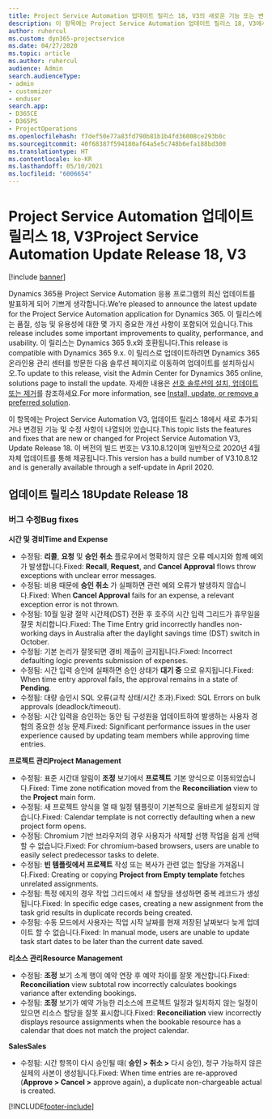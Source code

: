 ```yaml
---
title: Project Service Automation 업데이트 릴리스 18, V3의 새로운 기능 또는 변경된 기능
description: 이 항목에는 Project Service Automation 업데이트 릴리스 18, V3에서 사용할 수 있는 기능 및 수정 사항이 나열되어 있습니다.
author: ruhercul
ms.custom: dyn365-projectservice
ms.date: 04/27/2020
ms.topic: article
ms.author: ruhercul
audience: Admin
search.audienceType:
- admin
- customizer
- enduser
search.app:
- D365CE
- D365PS
- ProjectOperations
ms.openlocfilehash: f7def50e77a83fd790b81b1b4fd36008ce293b0c
ms.sourcegitcommit: 40f68387f594180af64a5e5c748b6efa188bd300
ms.translationtype: HT
ms.contentlocale: ko-KR
ms.lasthandoff: 05/10/2021
ms.locfileid: "6006654"
---
```

# <a name="project-service-automation-update-release-18-v3"></a><span data-ttu-id="89745-103">Project Service Automation 업데이트 릴리스 18, V3</span><span class="sxs-lookup"><span data-stu-id="89745-103">Project Service Automation Update Release 18, V3</span></span>

[!include [banner](../includes/psa-now-project-operations.md)]

<span data-ttu-id="89745-104">Dynamics 365용 Project Service Automation 응용 프로그램의 최신 업데이트를 발표하게 되어 기쁘게 생각합니다.</span><span class="sxs-lookup"><span data-stu-id="89745-104">We’re pleased to announce the latest update for the Project Service Automation application for Dynamics 365.</span></span> <span data-ttu-id="89745-105">이 릴리스에는 품질, 성능 및 유용성에 대한 몇 가지 중요한 개선 사항이 포함되어 있습니다.</span><span class="sxs-lookup"><span data-stu-id="89745-105">This release includes some important improvements to quality, performance, and usability.</span></span> <span data-ttu-id="89745-106">이 릴리스는 Dynamics 365 9.x와 호환됩니다.</span><span class="sxs-lookup"><span data-stu-id="89745-106">This release is compatible with Dynamics 365 9.x.</span></span> <span data-ttu-id="89745-107">이 릴리스로 업데이트하려면 Dynamics 365 온라인용 관리 센터를 방문한 다음 솔루션 페이지로 이동하여 업데이트를 설치하십시오.</span><span class="sxs-lookup"><span data-stu-id="89745-107">To update to this release, visit the Admin Center for Dynamics 365 online, solutions page to install the update.</span></span> <span data-ttu-id="89745-108">자세한 내용은 [선호 솔루션의 설치, 업데이트 또는 제거](/power-platform/admin/install-remove-preferred-solution)를 참조하세요.</span><span class="sxs-lookup"><span data-stu-id="89745-108">For more information, see [Install, update, or remove a preferred solution](/power-platform/admin/install-remove-preferred-solution).</span></span>

<span data-ttu-id="89745-109">이 항목에는 Project Service Automation V3, 업데이트 릴리스 18에서 새로 추가되거나 변경된 기능 및 수정 사항이 나열되어 있습니다.</span><span class="sxs-lookup"><span data-stu-id="89745-109">This topic lists the features and fixes that are new or changed for Project Service Automation V3, Update Release 18.</span></span> <span data-ttu-id="89745-110">이 버전의 빌드 번호는 V3.10.8.12이며 일반적으로 2020년 4월 자체 업데이트를 통해 제공됩니다.</span><span class="sxs-lookup"><span data-stu-id="89745-110">This version has a build number of V3.10.8.12 and is generally available through a self-update in April 2020.</span></span>

## <a name="update-release-18"></a><span data-ttu-id="89745-111">업데이트 릴리스 18</span><span class="sxs-lookup"><span data-stu-id="89745-111">Update Release 18</span></span>

### <a name="bug-fixes"></a><span data-ttu-id="89745-112">버그 수정</span><span class="sxs-lookup"><span data-stu-id="89745-112">Bug fixes</span></span>

<span data-ttu-id="89745-113">**시간 및 경비**</span><span class="sxs-lookup"><span data-stu-id="89745-113">**Time and Expense**</span></span>

- <span data-ttu-id="89745-114">수정됨: **리콜**, **요청** 및 **승인 취소** 플로우에서 명확하지 않은 오류 메시지와 함께 예외가 발생합니다.</span><span class="sxs-lookup"><span data-stu-id="89745-114">Fixed: **Recall**, **Request**, and **Cancel Approval** flows throw exceptions with unclear error messages.</span></span>
- <span data-ttu-id="89745-115">수정됨: 비용 때문에 **승인 취소** 가 실패하면 관련 예외 오류가 발생하지 않습니다.</span><span class="sxs-lookup"><span data-stu-id="89745-115">Fixed: When **Cancel Approval** fails for an expense, a relevant exception error is not thrown.</span></span>
- <span data-ttu-id="89745-116">수정됨: 10월 일광 절약 시간제(DST) 전환 후 호주의 시간 입력 그리드가 휴무일을 잘못 처리합니다.</span><span class="sxs-lookup"><span data-stu-id="89745-116">Fixed: The Time Entry grid incorrectly handles non-working days in Australia after the daylight savings time (DST) switch in October.</span></span>
- <span data-ttu-id="89745-117">수정됨: 기본 논리가 잘못되면 경비 제출이 금지됩니다.</span><span class="sxs-lookup"><span data-stu-id="89745-117">Fixed: Incorrect defaulting logic prevents submission of expenses.</span></span>
- <span data-ttu-id="89745-118">수정됨: 시간 입력 승인에 실패하면 승인 상태가 **대기 중** 으로 유지됩니다.</span><span class="sxs-lookup"><span data-stu-id="89745-118">Fixed: When time entry approval fails, the approval remains in a state of **Pending**.</span></span>
- <span data-ttu-id="89745-119">수정됨: 대량 승인시 SQL 오류(교착 상태/시간 초과).</span><span class="sxs-lookup"><span data-stu-id="89745-119">Fixed: SQL Errors on bulk approvals (deadlock/timeout).</span></span>
- <span data-ttu-id="89745-120">수정됨: 시간 입력을 승인하는 동안 팀 구성원을 업데이트하여 발생하는 사용자 경험의 중요한 성능 문제.</span><span class="sxs-lookup"><span data-stu-id="89745-120">Fixed: Significant performance issues in the user experience caused by updating team members while approving time entries.</span></span>

<span data-ttu-id="89745-121">**프로젝트 관리**</span><span class="sxs-lookup"><span data-stu-id="89745-121">**Project Management**</span></span>

- <span data-ttu-id="89745-122">수정됨: 표준 시간대 알림이 **조정** 보기에서 **프로젝트** 기본 양식으로 이동되었습니다.</span><span class="sxs-lookup"><span data-stu-id="89745-122">Fixed: Time zone notification moved from the **Reconciliation** view to the **Project** main form.</span></span>
- <span data-ttu-id="89745-123">수정됨: 새 프로젝트 양식을 열 때 일정 템플릿이 기본적으로 올바르게 설정되지 않습니다.</span><span class="sxs-lookup"><span data-stu-id="89745-123">Fixed: Calendar template is not correctly defaulting when a new project form opens.</span></span>
- <span data-ttu-id="89745-124">수정됨: Chromium 기반 브라우저의 경우 사용자가 삭제할 선행 작업을 쉽게 선택할 수 없습니다.</span><span class="sxs-lookup"><span data-stu-id="89745-124">Fixed: For chromium-based browsers, users are unable to easily select predecessor tasks to delete.</span></span>
- <span data-ttu-id="89745-125">수정됨: **빈 템플릿에서 프로젝트** 작성 또는 복사가 관련 없는 할당을 가져옵니다.</span><span class="sxs-lookup"><span data-stu-id="89745-125">Fixed: Creating or copying **Project from Empty template** fetches unrelated assignments.</span></span>
- <span data-ttu-id="89745-126">수정됨: 특정 에지의 경우 작업 그리드에서 새 할당을 생성하면 중복 레코드가 생성됩니다.</span><span class="sxs-lookup"><span data-stu-id="89745-126">Fixed: In specific edge cases, creating a new assignment from the task grid results in duplicate records being created.</span></span>
- <span data-ttu-id="89745-127">수정됨: 수동 모드에서 사용자는 작업 시작 날짜를 현재 저장된 날짜보다 늦게 업데이트 할 수 없습니다.</span><span class="sxs-lookup"><span data-stu-id="89745-127">Fixed: In manual mode, users are unable to update task start dates to be later than the current date saved.</span></span>

<span data-ttu-id="89745-128">**리소스 관리**</span><span class="sxs-lookup"><span data-stu-id="89745-128">**Resource Management**</span></span>

- <span data-ttu-id="89745-129">수정됨: **조정** 보기 소계 행이 예약 연장 후 예약 차이를 잘못 계산합니다.</span><span class="sxs-lookup"><span data-stu-id="89745-129">Fixed: **Reconciliation** view subtotal row incorrectly calculates bookings variance after extending bookings.</span></span>
- <span data-ttu-id="89745-130">수정됨: **조정** 보기가 예약 가능한 리소스에 프로젝트 일정과 일치하지 않는 일정이 있으면 리소스 할당을 잘못 표시합니다.</span><span class="sxs-lookup"><span data-stu-id="89745-130">Fixed: **Reconciliation** view incorrectly displays resource assignments when the bookable resource has a calendar that does not match the project calendar.</span></span>

<span data-ttu-id="89745-131">**Sales**</span><span class="sxs-lookup"><span data-stu-id="89745-131">**Sales**</span></span>

- <span data-ttu-id="89745-132">수정됨: 시간 항목이 다시 승인될 때( **승인 > 취소 >** 다시 승인), 청구 가능하지 않은 실제의 사본이 생성됩니다.</span><span class="sxs-lookup"><span data-stu-id="89745-132">Fixed: When time entries are re-approved (**Approve > Cancel >** approve again), a duplicate non-chargeable actual is created.</span></span>


[!INCLUDE[footer-include](../includes/footer-banner.md)]